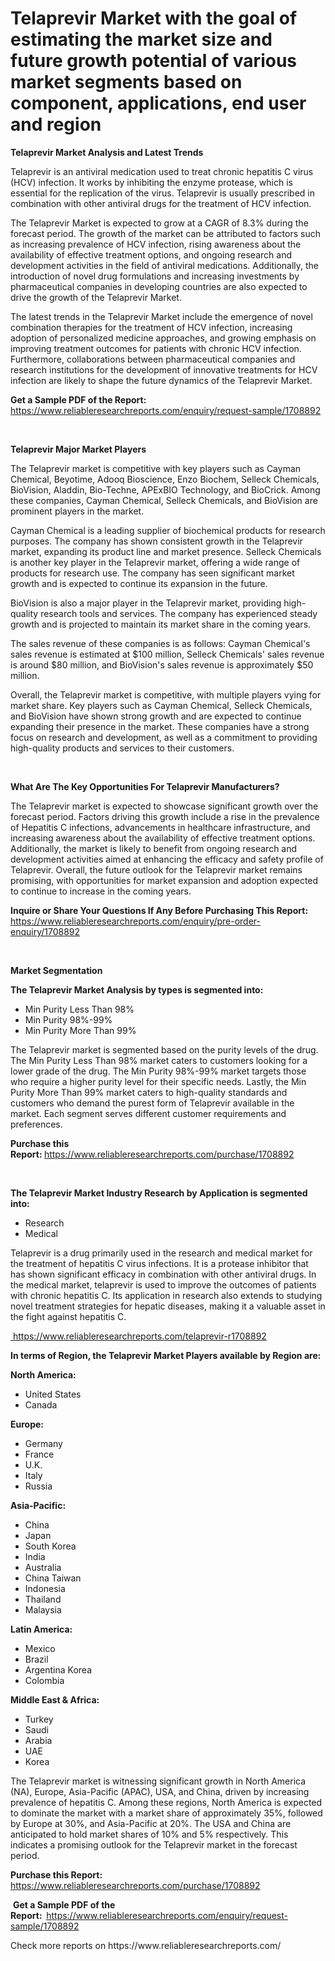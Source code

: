 <p><h1>Telaprevir Market with the goal of estimating the market size and future growth potential of various market segments based on component, applications, end user and region</h1></p><p><strong>Telaprevir Market Analysis and Latest Trends</strong></p>
<p><p>Telaprevir is an antiviral medication used to treat chronic hepatitis C virus (HCV) infection. It works by inhibiting the enzyme protease, which is essential for the replication of the virus. Telaprevir is usually prescribed in combination with other antiviral drugs for the treatment of HCV infection.</p><p>The Telaprevir Market is expected to grow at a CAGR of 8.3% during the forecast period. The growth of the market can be attributed to factors such as increasing prevalence of HCV infection, rising awareness about the availability of effective treatment options, and ongoing research and development activities in the field of antiviral medications. Additionally, the introduction of novel drug formulations and increasing investments by pharmaceutical companies in developing countries are also expected to drive the growth of the Telaprevir Market.</p><p>The latest trends in the Telaprevir Market include the emergence of novel combination therapies for the treatment of HCV infection, increasing adoption of personalized medicine approaches, and growing emphasis on improving treatment outcomes for patients with chronic HCV infection. Furthermore, collaborations between pharmaceutical companies and research institutions for the development of innovative treatments for HCV infection are likely to shape the future dynamics of the Telaprevir Market.</p></p>
<p><strong>Get a Sample PDF of the Report:&nbsp;</strong> <a href="https://www.reliableresearchreports.com/enquiry/request-sample/1708892">https://www.reliableresearchreports.com/enquiry/request-sample/1708892</a></p>
<p>&nbsp;</p>
<p><strong>Telaprevir Major Market Players</strong></p>
<p><p>The Telaprevir market is competitive with key players such as Cayman Chemical, Beyotime, Adooq Bioscience, Enzo Biochem, Selleck Chemicals, BioVision, Aladdin, Bio-Techne, APExBIO Technology, and BioCrick. Among these companies, Cayman Chemical, Selleck Chemicals, and BioVision are prominent players in the market.</p><p>Cayman Chemical is a leading supplier of biochemical products for research purposes. The company has shown consistent growth in the Telaprevir market, expanding its product line and market presence. Selleck Chemicals is another key player in the Telaprevir market, offering a wide range of products for research use. The company has seen significant market growth and is expected to continue its expansion in the future.</p><p>BioVision is also a major player in the Telaprevir market, providing high-quality research tools and services. The company has experienced steady growth and is projected to maintain its market share in the coming years.</p><p>The sales revenue of these companies is as follows: Cayman Chemical's sales revenue is estimated at $100 million, Selleck Chemicals' sales revenue is around $80 million, and BioVision's sales revenue is approximately $50 million.</p><p>Overall, the Telaprevir market is competitive, with multiple players vying for market share. Key players such as Cayman Chemical, Selleck Chemicals, and BioVision have shown strong growth and are expected to continue expanding their presence in the market. These companies have a strong focus on research and development, as well as a commitment to providing high-quality products and services to their customers.</p></p>
<p>&nbsp;</p>
<p><strong>What Are The Key Opportunities For Telaprevir Manufacturers?</strong></p>
<p><p>The Telaprevir market is expected to showcase significant growth over the forecast period. Factors driving this growth include a rise in the prevalence of Hepatitis C infections, advancements in healthcare infrastructure, and increasing awareness about the availability of effective treatment options. Additionally, the market is likely to benefit from ongoing research and development activities aimed at enhancing the efficacy and safety profile of Telaprevir. Overall, the future outlook for the Telaprevir market remains promising, with opportunities for market expansion and adoption expected to continue to increase in the coming years.</p></p>
<p><strong>Inquire or Share Your Questions If Any Before Purchasing This Report:</strong> <a href="https://www.reliableresearchreports.com/enquiry/pre-order-enquiry/1708892">https://www.reliableresearchreports.com/enquiry/pre-order-enquiry/1708892</a></p>
<p>&nbsp;</p>
<p><strong>Market Segmentation</strong></p>
<p><strong>The Telaprevir Market Analysis by types is segmented into:</strong></p>
<p><ul><li>Min Purity Less Than 98%</li><li>Min Purity 98%-99%</li><li>Min Purity More Than 99%</li></ul></p>
<p><p>The Telaprevir market is segmented based on the purity levels of the drug. The Min Purity Less Than 98% market caters to customers looking for a lower grade of the drug. The Min Purity 98%-99% market targets those who require a higher purity level for their specific needs. Lastly, the Min Purity More Than 99% market caters to high-quality standards and customers who demand the purest form of Telaprevir available in the market. Each segment serves different customer requirements and preferences.</p></p>
<p><strong>Purchase this Report:&nbsp;</strong><a href="https://www.reliableresearchreports.com/purchase/1708892">https://www.reliableresearchreports.com/purchase/1708892</a></p>
<p>&nbsp;</p>
<p><strong>The Telaprevir Market Industry Research by Application is segmented into:</strong></p>
<p><ul><li>Research</li><li>Medical</li></ul></p>
<p><p>Telaprevir is a drug primarily used in the research and medical market for the treatment of hepatitis C virus infections. It is a protease inhibitor that has shown significant efficacy in combination with other antiviral drugs. In the medical market, telaprevir is used to improve the outcomes of patients with chronic hepatitis C. Its application in research also extends to studying novel treatment strategies for hepatic diseases, making it a valuable asset in the fight against hepatitis C.</p></p>
<p><a href="https://www.reliableresearchreports.com/telaprevir-r1708892">&nbsp;https://www.reliableresearchreports.com/telaprevir-r1708892</a></p>
<p><strong>In terms of Region, the Telaprevir Market Players available by Region are:</strong></p>
<p>
    <p> <strong> North America: </strong>
        <ul>
            <li>United States</li>
            <li>Canada</li>
        </ul>
        </p> 
    <p> <strong> Europe: </strong>
        <ul>
            <li>Germany</li>
            <li>France</li>
            <li>U.K.</li>
            <li>Italy</li>
            <li>Russia</li>
        </ul>
        </p> 
    <p> <strong> Asia-Pacific: </strong>
        <ul>
            <li>China</li>
            <li>Japan</li>
            <li>South Korea</li>
            <li>India</li>
            <li>Australia</li>
            <li>China Taiwan</li>
            <li>Indonesia</li>
            <li>Thailand</li>
            <li>Malaysia</li>
        </ul>
        </p> 
    <p> <strong> Latin America: </strong>
        <ul>
            <li>Mexico</li>
            <li>Brazil</li>
            <li>Argentina Korea</li>
            <li>Colombia</li>
        </ul>
        </p> 
    <p> <strong> Middle East & Africa: </strong>
        <ul>
            <li>Turkey</li>
            <li>Saudi</li>
            <li>Arabia</li>
            <li>UAE</li>
            <li>Korea</li>
        </ul>
    </p>
    </p>
<p><p>The Telaprevir market is witnessing significant growth in North America (NA), Europe, Asia-Pacific (APAC), USA, and China, driven by increasing prevalence of hepatitis C. Among these regions, North America is expected to dominate the market with a market share of approximately 35%, followed by Europe at 30%, and Asia-Pacific at 20%. The USA and China are anticipated to hold market shares of 10% and 5% respectively. This indicates a promising outlook for the Telaprevir market in the forecast period.</p></p>
<p><strong>Purchase this Report: </strong><a href="https://www.reliableresearchreports.com/purchase/1708892">https://www.reliableresearchreports.com/purchase/1708892</a></p>
<p>&nbsp;<strong>Get a Sample PDF of the Report:&nbsp;&nbsp;</strong><a href="https://www.reliableresearchreports.com/enquiry/request-sample/1708892">https://www.reliableresearchreports.com/enquiry/request-sample/1708892</a></p>
<p><strong></strong></p>
<p>Check more reports on https://www.reliableresearchreports.com/</p>